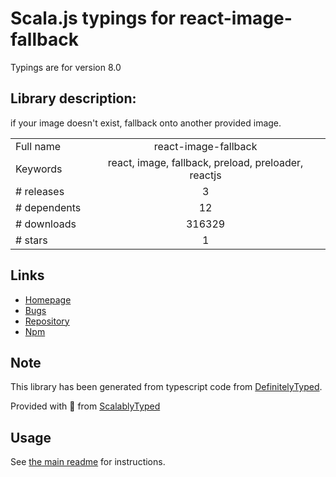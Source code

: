 
# Scala.js typings for react-image-fallback

Typings are for version 8.0

## Library description:
if your image doesn't exist, fallback onto another provided image.

|                    |                 |
| ------------------ | :-------------: |
| Full name          | react-image-fallback |
| Keywords           | react, image, fallback, preload, preloader, reactjs |
| # releases         | 3 |
| # dependents       | 12 |
| # downloads        | 316329 |
| # stars            | 1 |

## Links
- [Homepage](https://github.com/socialtables/react-image-fallback)
- [Bugs](https://github.com/socialtables/react-image-fallback/issues)
- [Repository](https://github.com/socialtables/react-image-fallback)
- [Npm](https://www.npmjs.com/package/react-image-fallback)
    


## Note
This library has been generated from typescript code from [DefinitelyTyped](https://definitelytyped.org).

Provided with :purple_heart: from [ScalablyTyped](https://github.com/oyvindberg/ScalablyTyped)

## Usage
See [the main readme](../../readme.md) for instructions.


